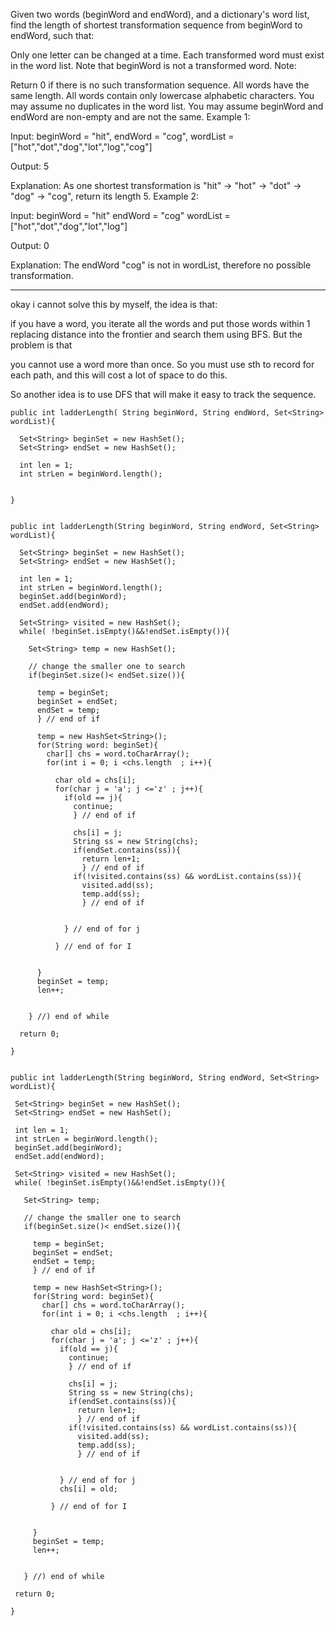 Given two words (beginWord and endWord), and a dictionary's word list, find the length of shortest transformation sequence from beginWord to endWord, such that:

Only one letter can be changed at a time.
Each transformed word must exist in the word list. Note that beginWord is not a transformed word.
Note:

Return 0 if there is no such transformation sequence.
All words have the same length.
All words contain only lowercase alphabetic characters.
You may assume no duplicates in the word list.
You may assume beginWord and endWord are non-empty and are not the same.
Example 1:

Input:
beginWord = "hit",
endWord = "cog",
wordList = ["hot","dot","dog","lot","log","cog"]

Output: 5

Explanation: As one shortest transformation is "hit" -> "hot" -> "dot" -> "dog" -> "cog",
return its length 5.
Example 2:

Input:
beginWord = "hit"
endWord = "cog"
wordList = ["hot","dot","dog","lot","log"]

Output: 0

Explanation: The endWord "cog" is not in wordList, therefore no possible transformation.

---

okay i cannot solve this by myself, the idea is that:

if you have a word, you iterate all the words and put those words within 1 replacing distance into the frontier and search them using BFS. But the problem is that

you cannot use a word more than once. So you must use sth to record for each path, and this will cost a lot of space to do this.

So another idea is to use DFS that will make it easy to track the sequence.

```
public int ladderLength( String beginWord, String endWord, Set<String> wordList){

  Set<String> beginSet = new HashSet();
  Set<String> endSet = new HashSet();

  int len = 1;
  int strLen = beginWord.length();


}

```

```

public int ladderLength(String beginWord, String endWord, Set<String> wordList){

  Set<String> beginSet = new HashSet();
  Set<String> endSet = new HashSet();

  int len = 1;
  int strLen = beginWord.length();
  beginSet.add(beginWord);
  endSet.add(endWord);

  Set<String> visited = new HashSet();
  while( !beginSet.isEmpty()&&!endSet.isEmpty()){

    Set<String> temp = new HashSet();

    // change the smaller one to search
    if(beginSet.size()< endSet.size()){

      temp = beginSet;
      beginSet = endSet;
      endSet = temp;
      } // end of if

      temp = new HashSet<String>();
      for(String word: beginSet){
        char[] chs = word.toCharArray();
        for(int i = 0; i <chs.length  ; i++){

          char old = chs[i];
          for(char j = 'a'; j <='z' ; j++){
            if(old == j){
              continue;
              } // end of if

              chs[i] = j;
              String ss = new String(chs);
              if(endSet.contains(ss)){
                return len+1;
                } // end of if
              if(!visited.contains(ss) && wordList.contains(ss)){
                visited.add(ss);
                temp.add(ss);
                } // end of if


            } // end of for j

          } // end of for I


      }
      beginSet = temp;
      len++;


    } //) end of while

  return 0;

}

```

```

public int ladderLength(String beginWord, String endWord, Set<String> wordList){

 Set<String> beginSet = new HashSet();
 Set<String> endSet = new HashSet();

 int len = 1;
 int strLen = beginWord.length();
 beginSet.add(beginWord);
 endSet.add(endWord);

 Set<String> visited = new HashSet();
 while( !beginSet.isEmpty()&&!endSet.isEmpty()){

   Set<String> temp;

   // change the smaller one to search
   if(beginSet.size()< endSet.size()){

     temp = beginSet;
     beginSet = endSet;
     endSet = temp;
     } // end of if

     temp = new HashSet<String>();
     for(String word: beginSet){
       char[] chs = word.toCharArray();
       for(int i = 0; i <chs.length  ; i++){

         char old = chs[i];
         for(char j = 'a'; j <='z' ; j++){
           if(old == j){
             continue;
             } // end of if

             chs[i] = j;
             String ss = new String(chs);
             if(endSet.contains(ss)){
               return len+1;
               } // end of if
             if(!visited.contains(ss) && wordList.contains(ss)){
               visited.add(ss);
               temp.add(ss);
               } // end of if


           } // end of for j
           chs[i] = old;

         } // end of for I


     }
     beginSet = temp;
     len++;


   } //) end of while

 return 0;

}

```
